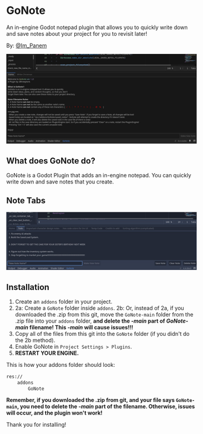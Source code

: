 # GoNote
An in-engine Godot notepad plugin that allows you to quickly write down and save notes about your project for you to revisit later!

By: [@Im_Panem](https://x.com/im_panem)

![An image of GoNote's Home Tab](git_pics/Home.jpg)

## What does GoNote do?
GoNote is a Godot Plugin that adds an in-engine notepad. You can quickly write down and save notes that you create.

## Note Tabs
![GoNote Tabs Example](git_pics/Tabs.jpg)

## Installation
1. Create an `addons` folder in your project.
2. 2a: Create a `GoNote` folder inside `addons`. 2b: Or, instead of 2a, if you downloaded the .zip from this git, move the `GoNote-main` folder from the .zip file into your `addons` folder, **and delete the *-main* part of *GoNote-main* filename! This *-main* will cause issues!!!**
3. Copy all of the files from this git into the `GoNote` folder (if you didn't do the 2b method).
4. Enable GoNote in `Project Settings > Plugins`.
5. **RESTART YOUR ENGINE.**

This is how your addons folder should look:
```
res://
    addons
        GoNote
```

**Remember, if you downloaded the .zip from git, and your file says `GoNote-main`, you need to delete the *-main* part of the filename. Otherwise, issues will occur, and the plugin won't work!**


Thank you for installing!
